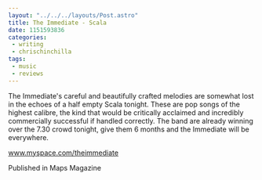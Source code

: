 ```yaml
---
layout: "../../../layouts/Post.astro"
title: The Immediate - Scala
date: 1151593836
categories:
 - writing
 - chrischinchilla
tags: 
 - music 
 - reviews
---
```


The Immediate's careful and beautifully crafted melodies are somewhat lost in the echoes of a half empty Scala tonight. These are pop songs of the highest calibre, the kind that would be critically acclaimed and incredibly commercially successful if handled correctly. The band are already winning over the 7.30 crowd tonight, give them 6 months and the Immediate will be everywhere.

<a href='https://www.myspace.com/theimmediate' target='_blank'>www.myspace.com/theimmediate</a>

Published in Maps Magazine
